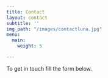 ```yaml
---
title: Contact
layout: contact
subtitle: ''
img_path: "/images/contactluna.jpg"
menu:
  main:
    weight: 5

---
```

To get in touch fill the form below.